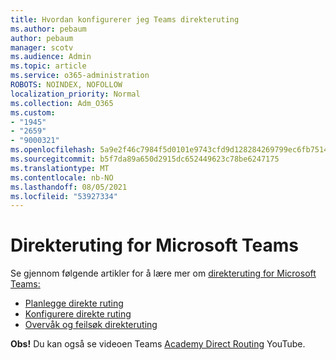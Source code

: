 ```yaml
---
title: Hvordan konfigurerer jeg Teams direkteruting
ms.author: pebaum
author: pebaum
manager: scotv
ms.audience: Admin
ms.topic: article
ms.service: o365-administration
ROBOTS: NOINDEX, NOFOLLOW
localization_priority: Normal
ms.collection: Adm_O365
ms.custom:
- "1945"
- "2659"
- "9000321"
ms.openlocfilehash: 5a9e2f46c7984f5d0101e9743cfd9d128284269799ec6fb7514a9176b857170c
ms.sourcegitcommit: b5f7da89a650d2915dc652449623c78be6247175
ms.translationtype: MT
ms.contentlocale: nb-NO
ms.lasthandoff: 08/05/2021
ms.locfileid: "53927334"
---
```

# <a name="direct-routing-for-microsoft-teams"></a>Direkteruting for Microsoft Teams

Se gjennom følgende artikler for å lære mer om [direkteruting for Microsoft Teams:](https://docs.microsoft.com/MicrosoftTeams/direct-routing-landing-page) 

- [Planlegge direkte ruting](https://docs.microsoft.com/MicrosoftTeams/direct-routing-plan)
- [Konfigurere direkte ruting](https://docs.microsoft.com/MicrosoftTeams/direct-routing-configure) 
- [Overvåk og feilsøk direkteruting](https://docs.microsoft.com/MicrosoftTeams/direct-routing-monitor-and-troubleshoot)

**Obs!** Du kan også se videoen Teams [Academy Direct Routing](https://www.youtube.com/watch?v=1ASftX_Msb8&index=10&list=PLaSOUojkSiGnKuE30ckcjnDVkMNqDv0Vl) YouTube.